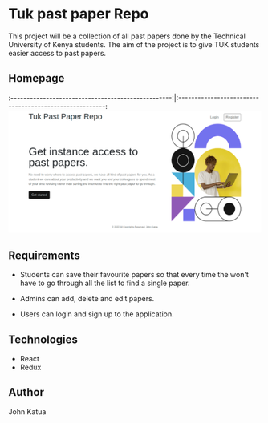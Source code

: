 # Tuk past paper Repo

This project will be a collection of all past papers done by the Technical University of Kenya students.
The aim of the project is to give TUK students easier access to past papers.

## Homepage

:--------------------------------------------------:|:-------------------------------------------------------:
![homepage-1](https://github.com/johnkatua/Tuk-Past-Paper-Repo/blob/master/src/assets/screencapture-localhost-5173-2022-10-27-13_26_20.png)

## Requirements
- Students can save their favourite papers so that every time the won't have to go through all the list
  to find a single paper.

- Admins can add, delete and edit papers.

- Users can login and sign up to the application.


## Technologies

  - React
  - Redux

## Author

  John Katua
